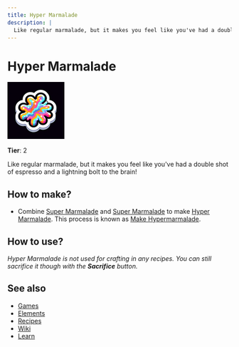 ```yaml
---
title: Hyper Marmalade
description: |
  Like regular marmalade, but it makes you feel like you've had a double shot of espresso and a lightning bolt to the brain!
---
```

# Hyper Marmalade

![](../images/item.hypermarmalade.png)

**Tier**: 2

Like regular marmalade, but it makes you feel like you've had a double shot of espresso and a lightning bolt to the brain!

## How to make?

* Combine [Super Marmalade](/wiki/elements/super-marmalade) and [Super Marmalade](/wiki/elements/super-marmalade) to make [Hyper Marmalade](/wiki/elements/hyper-marmalade). This process is known as [Make Hypermarmalade](/wiki/recipes/make-hypermarmalade).

## How to use?

_Hyper Marmalade is not used for crafting in any recipes. You can still sacrifice it though with the **Sacrifice** button._

## See also

* [Games](/wiki/games)
* [Elements](/wiki/elements)
* [Recipes](/wiki/recipes)
* [Wiki](/wiki/index)
* [Learn](/learn/index)